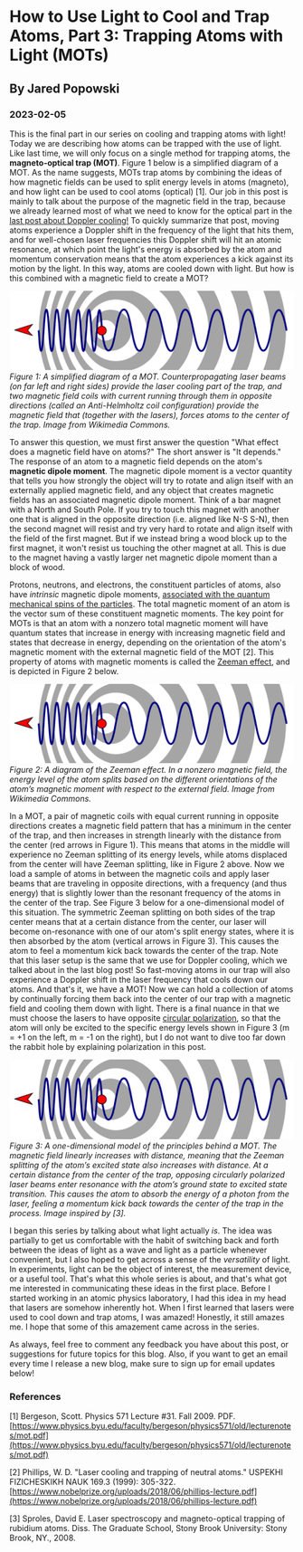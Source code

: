 # How to Use Light to Cool and Trap Atoms, Part 3: Trapping Atoms with Light (MOTs)
## By Jared Popowski
### 2023-02-05

This is the final part in our series on cooling and trapping atoms with light! Today we are describing how atoms can be trapped with the use of light. Like last time, we will only focus on a single method for trapping atoms, the **magneto-optical trap (MOT)**. Figure 1 below is a simplified diagram of a MOT. As the name suggests, MOTs trap atoms by combining the ideas of how magnetic fields can be used to split energy levels in atoms (magneto), and how light can be used to cool atoms (optical) [1]. Our job in this post is mainly to talk about the purpose of the magnetic field in the trap, because we already learned most of what we need to know for the optical part in the [last post about Doppler cooling!](https://www.jaredpopowski.com/cooling-and-trapping-atoms-with-light-part-1/2019/2/11/how-to-use-light-to-cool-and-trap-atoms-part-2-cooling-atoms-with-light) To quickly summarize that post, moving atoms experience a Doppler shift in the frequency of the light that hits them, and for well-chosen laser frequencies this Doppler shift will hit an atomic resonance, at which point the light's energy is absorbed by the atom and momentum conservation means that the atom experiences a kick against its motion by the light. In this way, atoms are cooled down with light. But how is this combined with a magnetic field to create a MOT? 

![Diagram of a magneto-optical trap.](/docs/assets/doppler_effect.png)
*Figure 1: A simplified diagram of a MOT. Counterpropagating laser beams (on far left and right sides) provide the laser cooling part of the trap, and two magnetic field coils with current running through them in opposite directions (called an Anti-Helmholtz coil configuration) provide the magnetic field that (together with the lasers), forces atoms to the center of the trap. Image from Wikimedia Commons.*

To answer this question, we must first answer the question "What effect does a magnetic field have on atoms?" The short answer is "It depends." The response of an atom to a magnetic field depends on the atom's **magnetic dipole moment**. The magnetic dipole moment is a vector quantity that tells you how strongly the object will try to rotate and align itself with an externally applied magnetic field, and any object that creates magnetic fields has an associated magnetic dipole moment. Think of a bar magnet with a North and South Pole. If you try to touch this magnet with another one that is aligned in the opposite direction (i.e. aligned like N-S S-N), then the second magnet will resist and try very hard to rotate and align itself with the field of the first magnet. But if we instead bring a wood block up to the first magnet, it won't resist us touching the other magnet at all. This is due to the magnet having a vastly larger net magnetic dipole moment than a block of wood.

Protons, neutrons, and electrons, the constituent particles of atoms, also have *intrinsic* magnetic dipole moments, [associated with the quantum mechanical spins of the particles](https://en.wikipedia.org/wiki/Spin_magnetic_moment). The total magnetic moment of an atom is the vector sum of these constituent magnetic moments. The key point for MOTs is that an atom with a nonzero total magnetic moment will have quantum states that increase in energy with increasing magnetic field and states that decrease in energy, depending on the orientation of the atom's magnetic moment with the external magnetic field of the MOT [2].
This property of atoms with magnetic moments is called the [Zeeman effect](https://en.wikipedia.org/wiki/Zeeman_effect), and is depicted in Figure 2 below.

![Zeeman effect diagram.](/docs/assets/doppler_effect.png)
*Figure 2: A diagram of the Zeeman effect. In a nonzero magnetic field, the energy level of the atom splits based on the different orientations of the atom’s magnetic moment with respect to the external field. Image from Wikimedia Commons.*

In a MOT, a pair of magnetic coils with equal current running in opposite directions creates a magnetic field pattern that has a minimum in the center of the trap, and then increases in strength linearly with the distance from the center (red arrows in Figure 1). This means that atoms in the middle will experience no Zeeman splitting of its energy levels, while atoms displaced from the center will have Zeeman splitting, like in Figure 2 above. Now we load a sample of atoms in between the magnetic coils and apply laser beams that are traveling in opposite directions, with a frequency (and thus energy) that is slightly lower than the resonant frequency of the atoms in the center of the trap. See Figure 3 below for a one-dimensional model of this situation. The symmetric Zeeman splitting on both sides of the trap center means that at a certain distance from the center, our laser will become on-resonance with one of our atom's split energy states, where it is then absorbed by the atom (vertical arrows in Figure 3). This causes the atom to feel a momentum kick back towards the center of the trap. Note that this laser setup is the same that we use for Doppler cooling, which we talked about in the last blog post! So fast-moving atoms in our trap will also experience a Doppler shift in the laser frequency that cools down our atoms. And that's it, we have a MOT! Now we can hold a collection of atoms by continually forcing them back into the center of our trap with a magnetic field and cooling them down with light. There is a final nuance in that we must choose the lasers to have opposite [circular polarization](https://www.edmundoptics.com/resources/application-notes/optics/introduction-to-polarization/), so that the atom will only be excited to the specific energy levels shown in Figure 3 (m = +1 on the left, m = -1 on the right), but I do not want to dive too far down the rabbit hole by explaining polarization in this post. 

![1D model of MOT.](/docs/assets/doppler_effect.png)
*Figure 3: A one-dimensional model of the principles behind a MOT. The magnetic field linearly increases with distance, meaning that the Zeeman splitting of the atom’s excited state also increases with distance. At a certain distance from the center of the trap, opposing circularly polarized laser beams enter resonance with the atom’s ground state to excited state transition. This causes the atom to absorb the energy of a photon from the laser, feeling a momentum kick back towards the center of the trap in the process. Image inspired by [3].*

I began this series by talking about what light actually *is*. The idea was partially to get us comfortable with the habit of switching back and forth between the ideas of light as a wave and light as a particle whenever convenient, but I also hoped to get across a sense of the *versatility* of light. In experiments, light can be the object of interest, the measurement device, or a useful tool. That's what this whole series is about, and that's what got me interested in communicating these ideas in the first place. Before I started working in an atomic physics laboratory, I had this idea in my head that lasers are somehow inherently hot. When I first learned that lasers were used to cool down and trap atoms, I was amazed! Honestly, it still amazes me. I hope that some of this amazement came across in the series.

As always, feel free to comment any feedback you have about this post, or suggestions for future topics for this blog. Also, if you want to get an email every time I release a new blog, make sure to sign up for email updates below!


### References

[1] Bergeson, Scott. Physics 571 Lecture #31. Fall 2009. PDF. [https://www.physics.byu.edu/faculty/bergeson/physics571/old/lecturenotes/mot.pdf](https://www.physics.byu.edu/faculty/bergeson/physics571/old/lecturenotes/mot.pdf)

[2] Phillips, W. D. "Laser cooling and trapping of neutral atoms." USPEKHI FIZICHESKIKH NAUK 169.3 (1999): 305-322. [https://www.nobelprize.org/uploads/2018/06/phillips-lecture.pdf](https://www.nobelprize.org/uploads/2018/06/phillips-lecture.pdf) 

[3] Sproles, David E. Laser spectroscopy and magneto-optical trapping of rubidium atoms. Diss. The Graduate School, Stony Brook University: Stony Brook, NY., 2008.

